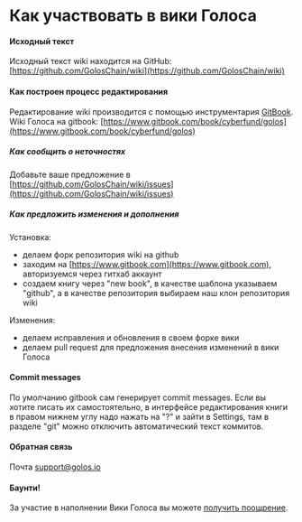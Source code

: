 # Как участвовать в вики Голоса

#### Исходный текст

Исходный текст wiki находится на GitHub: [https://github.com/GolosChain/wiki](https://github.com/GolosChain/wiki)

#### Как построен процесс редактирования

Редактирование wiki производится с помощью инструментария [GitBook](https://www.gitbook.com).  
Wiki Голоса на gitbook: [https://www.gitbook.com/book/cyberfund/golos](https://www.gitbook.com/book/cyberfund/golos)

##### Как сообщить о неточностях

Добавьте ваше предложение в [https://github.com/GolosChain/wiki/issues](https://github.com/GolosChain/wiki/issues)

##### Как предложить изменения и дополнения

Установка:

* делаем форк репозитория wiki на github
* заходим на [https://www.gitbook.com](https://www.gitbook.com), авторизуемся через гитхаб аккаунт
* создаем книгу через "new book", в качестве шаблона указываем "github", а в качестве репозитория выбираем наш клон репозитория wiki

Изменения:

* делаем исправления и обновления в своем форке вики 
* делаем pull request для предложения внесения изменений в вики Голоса

#### Commit messages

По умолчанию gitbook сам генерирует commit messages. Если вы хотите писать их самостоятельно, в интерфейсе редактирования книги в правом нижнем углу надо нажать на "?" и зайти в Settings, там в разделе "git" можно отключить автоматический текст коммитов.

#### Обратная связь

Почта [support@golos.io](mailto:support@golos.io)

#### Баунти!

За участие в наполнении Вики Голоса вы можете [получить поощрение](/0-aktualnoe/baunti.html).

